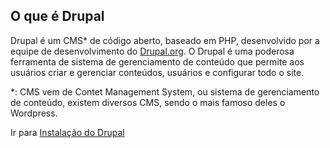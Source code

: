 ## O que é Drupal

Drupal é um CMS* de código aberto, baseado em PHP, desenvolvido por a equipe de desenvolvimento do [Drupal.org](https://www.drupal.org/). O Drupal é uma poderosa ferramenta de sistema de gerenciamento de conteúdo que permite aos usuários criar e gerenciar conteúdos, usuários e configurar todo o site.

*: CMS vem de Contet Management System, ou sistema de gerenciamento de conteúdo, existem diversos CMS, sendo o mais famoso deles o Wordpress.

Ir para [Instalação do Drupal](/content/instalacao-do-drupal.md)